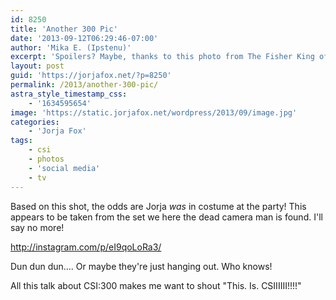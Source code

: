 ```yaml
---
id: 8250
title: 'Another 300 Pic'
date: '2013-09-12T06:29:46-07:00'
author: 'Mika E. (Ipstenu)'
excerpt: 'Spoilers? Maybe, thanks to this photo from The Fisher King of CSI: 300'
layout: post
guid: 'https://jorjafox.net/?p=8250'
permalink: /2013/another-300-pic/
astra_style_timestamp_css:
    - '1634595654'
image: 'https://static.jorjafox.net/wordpress/2013/09/image.jpg'
categories:
    - 'Jorja Fox'
tags:
    - csi
    - photos
    - 'social media'
    - tv
---
```


Based on this shot, the odds are Jorja <em>was </em>in costume at the party! This appears to be taken from the set we here the dead camera man is found. I'll say no more!

http://instagram.com/p/eI9qoLoRa3/

Dun dun dun.... Or maybe they're just hanging out. Who knows!

All this talk about CSI:300 makes me want to shout "This. Is. CSIIIIII!!!!"